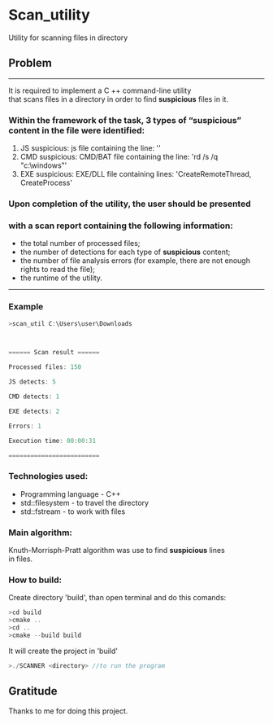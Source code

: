 # Scan_utility
Utility for scanning files in directory

## Problem
---

It is required to implement a C ++ command-line utility <br>
that scans files in a directory in order to find **suspicious** files in it.

### Within the framework of the task, 3 types of “suspicious” content in the file were identified:

1. JS suspicious: js file containing the line: '<script>evil_script()</script>'
2. CMD suspicious: CMD/BAT file containing the line: 'rd /s /q "c:\windows"'
3. EXE suspicious: EXE/DLL file containing lines: 'CreateRemoteThread, CreateProcess'

### Upon completion of the utility, the user should be presented <br>
### with a scan report containing the following information:

* the total number of processed files;
* the number of detections for each type of **suspicious** content;
* the number of file analysis errors (for example, there are not enough rights to read the file);
* the runtime of the utility.

---

### Example

```cpp
>scan_util C:\Users\user\Downloads 



====== Scan result ====== 

Processed files: 150 

JS detects: 5 

CMD detects: 1 

EXE detects: 2 

Errors: 1 

Execution time: 00:00:31 

========================= 
```

### Technologies used:
* Programming language - C++
* std::filesystem - to travel the directory
* std::fstream - to work with files

### Main algorithm:
Knuth-Morrisph-Pratt algorithm was use to find **suspicious** lines <br>
in files.

### How to build:
Create directory 'build', than open terminal and do this comands:
```cpp
>cd build
>cmake .. 
>cd ..
>cmake --build build
```
It will create the project in 'build'
```cpp
>./SCANNER <directory> //to run the program
```

## Gratitude
Thanks to me for doing this project.



